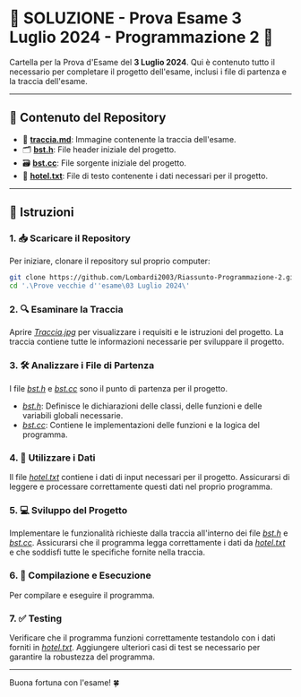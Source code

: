 # 🌟 SOLUZIONE - Prova Esame 3 Luglio 2024 - Programmazione 2 🌟

Cartella per la Prova d'Esame del **3 Luglio 2024**. Qui è contenuto tutto il necessario per completare il progetto dell'esame, inclusi i file di partenza e la traccia dell'esame.

---

## 📂 Contenuto del Repository

- 📄 **[traccia.md](traccia.md)**: Immagine contenente la traccia dell'esame.
- 🗂️ **[bst.h](bst.h)**: File header iniziale del progetto.
- 🗃️ **[bst.cc](bst.cc)**: File sorgente iniziale del progetto.
- 📑 **[hotel.txt](hotel.txt)**: File di testo contenente i dati necessari per il progetto.

---

## 📝 Istruzioni

### 1. 📥 Scaricare il Repository

Per iniziare, clonare il repository sul proprio computer:

```bash
git clone https://github.com/Lombardi2003/Riassunto-Programmazione-2.git
cd '.\Prove vecchie d''esame\03 Luglio 2024\'
```
### 2. 🔍 Esaminare la Traccia

Aprire *[Traccia.jpg](Traccia.jpg)* per visualizzare i requisiti e le istruzioni del progetto. La traccia contiene tutte le informazioni necessarie per sviluppare il progetto.

### 3. 🛠️ Analizzare i File di Partenza

I file *[bst.h](bst.h)* e *[bst.cc](bst.cc)* sono il punto di partenza per il progetto. 

- *[bst.h](bst.h)*: Definisce le dichiarazioni delle classi, delle funzioni e delle variabili globali necessarie.
- *[bst.cc](bst.c)*: Contiene le implementazioni delle funzioni e la logica del programma.

### 4. 📂 Utilizzare i Dati

Il file *[hotel.txt](hotel.txt)* contiene i dati di input necessari per il progetto. Assicurarsi di leggere e processare correttamente questi dati nel proprio programma.

### 5. 💻 Sviluppo del Progetto

Implementare le funzionalità richieste dalla traccia all'interno dei file *[bst.h](bst.h)* e *[bst.cc](bst.c)*. Assicurarsi che il programma legga correttamente i dati da *[hotel.txt](hotel.txt)* e che soddisfi tutte le specifiche fornite nella traccia.

### 6. 🚀 Compilazione e Esecuzione

Per compilare e eseguire il programma.

### 7. ✅ Testing

Verificare che il programma funzioni correttamente testandolo con i dati forniti in *[hotel.txt](hotel.txt)*. Aggiungere ulteriori casi di test se necessario per garantire la robustezza del programma.

---

Buona fortuna con l'esame! 🍀
